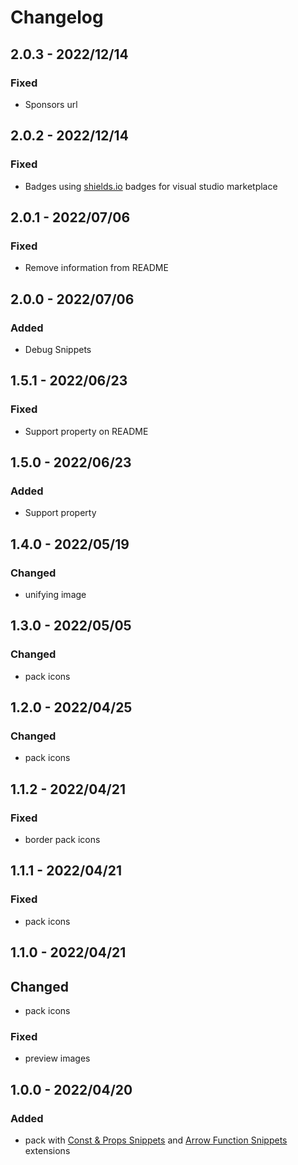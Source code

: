 # Changelog

<!-- http://keepachangelog.com/en/1.0.0/
Added       for new features.
Changed     for changes in existing functionality.
Deprecated  for once-stable features removed in upcoming releases.
Removed     for deprecated features removed in this release.
Fixed       for any bug fixes.
Security    to invite users to upgrade in case of vulnerabilities.
-->

## 2.0.3 - 2022/12/14

### Fixed

- Sponsors url

## 2.0.2 - 2022/12/14

### Fixed

- Badges using [shields.io](https://shields.io/) badges for visual studio marketplace

## 2.0.1 - 2022/07/06

### Fixed

- Remove information from README

## 2.0.0 - 2022/07/06

### Added

- Debug Snippets

## 1.5.1 - 2022/06/23

### Fixed

- Support property on README

## 1.5.0 - 2022/06/23

### Added

- Support property

## 1.4.0 - 2022/05/19

### Changed

- unifying image

## 1.3.0 - 2022/05/05

### Changed

- pack icons

## 1.2.0 - 2022/04/25

### Changed

- pack icons

## 1.1.2 - 2022/04/21

### Fixed

- border pack icons

## 1.1.1 - 2022/04/21

### Fixed

- pack icons

## 1.1.0 - 2022/04/21

## Changed

- pack icons

### Fixed

- preview images

## 1.0.0 - 2022/04/20

### Added

- pack with [Const & Props Snippets](https://marketplace.visualstudio.com/items?itemName=deinsoftware.const-props-snippets) and [Arrow Function Snippets](https://marketplace.visualstudio.com/items?itemName=deinsoftware.arrow-function-snippets) extensions
